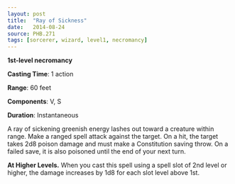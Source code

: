 ```yaml
---
layout: post
title:  "Ray of Sickness"
date:   2014-08-24
source: PHB.271
tags: [sorcerer, wizard, level1, necromancy]
---
```


**1st-level necromancy**

**Casting Time**: 1 action

**Range**: 60 feet

**Components**: V, S

**Duration**: Instantaneous

A ray of sickening greenish energy lashes out toward a creature within range. Make a ranged spell attack against the target. On a hit, the target takes 2d8 poison damage and must make a Constitution saving throw. On a failed save, it is also poisoned until the end of your next turn.

**At Higher Levels.** When you cast this spell using a spell slot of 2nd level or higher, the damage increases by 1d8 for each slot level above 1st.